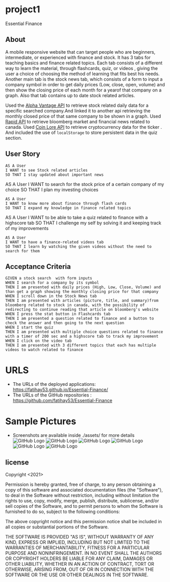 # project1
Essential Finance 


## About

A mobile responsive website that can target people who are beginners, intermediate, or experienced with finance and stock. 
It has 3 tabs for teaching basics and finance related topics. Each tab consists of a different way to learn the material,
 through flashcards, quiz, or videos , giving the user a choice of choosing the method of learning that fits best his needs.
Another main tab is the stock news tab, which consists of a form to input a company symbol in order to get daily prices 
(Low, close, open, volume)  and then show the closing price of each month for a yearof that company on a graph. Also that tab contains 
up to date stock related articles.

Used the [Alpha Vantage API](https://www.alphavantage.co/) to retrieve stock related daily data for a specific searched company.And linked it to another api retrieving the monthly closed price of that same company  to be shown in a graph.
Used  [Rapid API](https://rapidapi.com/marketplace)  to retrieve bloomberg market and financial news related to canada.
Used [Coin Lore API](https://www.coinlore.com/cryptocurrency-data-api) to retrieve cryptocurrency data for the ticker .
And included the use of `localStorage` to store  persistent data in the quiz section.


## User Story

```
AS A User
I WANT to see Stock related articles 
SO THAT I stay updated about important news 
```


AS A User
I WANT to search for the stock price of a certain company of my choice
SO THAT I plan my investing choices
```
AS A User
I WANT to know more about finance through flash cards
SO THAT I expand my knowledge in finance related topics
```
AS A User
I WANT to be able to take a quiz related to finance with a highscore tab
SO THAT I challenge my self by solving it and keeping track of my improvements 
```
AS A User
I WANT to have a finance-related videos tab
SO THAT I learn by watching the given videos without the need to search for them 
```

## Acceptance Criteria

```
GIVEN a stock search  with form inputs
WHEN I search for a company by its symbol
THEN I am presented with daily prices (High, Low, Close, Volume) and than get a graph showing the monthly closing price for that company 
WHEN I scroll down in the Stock News tab  
THEN I am presented with articles (picture, title, and summary)from bloomberg related to stock in canada, with the possibility of redirecting to continue reading that article on bloomberg's website
WHEN I press the stat button in Flashcards tab
THEN I am presented a question related to finance and a button to check the answer and then going to the next question
WHEN I start the quiz
THEN I am presented with multiple choice questions related to finance with a timer of 200 sec and a highscore tab to track my improvement
WHEN I click on the video tab
THEN I am presented with 3 different topics that each has multiple videos to watch related to finance
```

# URLS
* The URLs of the deployed applications:  https://fatihay53.github.io/Essential-Finance/
* The URLs of the GitHub repositories  :  https://github.com/fatihay53/Essential-Finance

# Sample Pictures
* Screenshots are available inside ./assets/ for more details
![GitHub Logo](/Assets/screenshots/home_screenshot.jpeg)
![GitHub Logo](/Assets/screenshots/stocknews_screenshot.jpeg)
![GitHub Logo](/Assets/screenshots/flashcards_screenshot.JPG)
![GitHub Logo](/Assets/screenshots/quiz_screenshot.JPG)
![GitHub Logo](/Assets/screenshots/videolectures_screenshot.jpeg)
![GitHub Logo](/Assets/screenshots/contact_screenshot.jpeg)

## license 

Copyright <2021> <Team Bravo>

Permission is hereby granted, free of charge, to any person obtaining a copy of this software and associated documentation files (the "Software"), to deal in the Software without restriction, including without limitation the rights to use, copy, modify, merge, publish, distribute, sublicense, and/or sell copies of the Software, and to permit persons to whom the Software is furnished to do so, subject to the following conditions:

The above copyright notice and this permission notice shall be included in all copies or substantial portions of the Software.

THE SOFTWARE IS PROVIDED "AS IS", WITHOUT WARRANTY OF ANY KIND, EXPRESS OR IMPLIED, INCLUDING BUT NOT LIMITED TO THE WARRANTIES OF MERCHANTABILITY, FITNESS FOR A PARTICULAR PURPOSE AND NONINFRINGEMENT. IN NO EVENT SHALL THE AUTHORS OR COPYRIGHT HOLDERS BE LIABLE FOR ANY CLAIM, DAMAGES OR OTHER LIABILITY, WHETHER IN AN ACTION OF CONTRACT, TORT OR OTHERWISE, ARISING FROM, OUT OF OR IN CONNECTION WITH THE SOFTWARE OR THE USE OR OTHER DEALINGS IN THE SOFTWARE.



